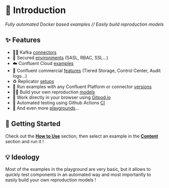 # 👋 Introduction

*Fully automated Docker based examples // Easily build reproduction models*

## ✨ Features

- 💯➕ Kafka [connectors](/content?id=🔗-connectors)
- 🔐 Secured [environments](/content?id=%F0%9F%94%90-environments) (SASL, RBAC, SSL...)
- ☁️ Confluent Cloud [examples](/content?id=☁%EF%B8%8F-confluent-cloud)
- 💸 Confluent commercial [features](/content?id=💸-confluent-commercial) (Tiered Storage, Control Center, Audit logs...)
- ♻️ Replicator [setups](/content?id=♻%EF%B8%8F-confluent-replicator-and-mirror-maker-2)
- 🎯 Run examples with any Confluent Platform or connector [versions](/how-to-use?id=🪄-specify-versions)
- 👷‍♂️ Build your own reproduction [models](/how-to-extend?id=🎓%EF%B8%8F-how-to-extend)
- 📱 Work directly in your browser using [Gitpod.io](/how-to-use?id=-gitpodio)
- 🤖 Automated testing using Github Actions [CI](/how-to-extend?id=🤖-how-ci-works)
- 👾 And even more [playgrounds](/content?id=👾-other-playgrounds)...

## 🏁 Getting Started

Check out the **[How to Use](/how-to-use.md)** section, then select an example in the **[Content](/content.md)** section and run it !
## 💡 Ideology

Most of the examples in the playground are very basic, but it allows to quickly test components in an automated way and most importantly to easily build your own reproduction models !
